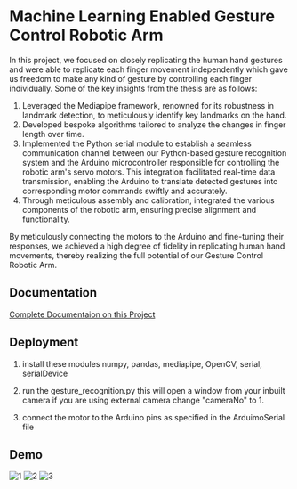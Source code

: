 
# Machine Learning Enabled Gesture Control Robotic Arm

In this project, we focused on closely replicating the human hand gestures and were able to replicate each finger movement independently which gave us freedom to make any kind of gesture by controlling each finger individually. Some of the key insights from the thesis are as follows:
1. Leveraged the Mediapipe framework, renowned for its robustness in landmark detection, to meticulously identify key landmarks on the hand.
2. Developed bespoke algorithms tailored to analyze the changes in finger length over time.
3. Implemented the Python serial module to establish a seamless communication channel between our Python-based gesture recognition system and the Arduino microcontroller responsible for controlling the robotic arm's servo motors. This integration facilitated real-time data transmission, enabling the Arduino to translate detected gestures into corresponding motor commands swiftly and accurately.
4. Through meticulous assembly and calibration, integrated the various components of the robotic arm, ensuring precise alignment and functionality. 

By meticulously connecting the motors to the Arduino and fine-tuning their responses, we achieved a high degree of fidelity in replicating human hand movements, thereby realizing the full potential of our Gesture Control Robotic Arm.



## Documentation

[Complete Documentaion on this Project](https://drive.google.com/file/d/1g5TAlvwyVkIMk6tyrY_4W9tZCPdWJV1m/view?usp=sharing)


## Deployment

1) install these modules numpy, pandas, mediapipe, OpenCV, serial, serialDevice

2) run the gesture_recognition.py this will open a window from your inbuilt camera if you are using external camera change "cameraNo" to 1.

3) connect the motor to the Arduino pins as specified in the ArduimoSerial file

## Demo
![1](https://github.com/rajatsinha1710/Gesture-Controlled-Robotics-Arm/assets/82875391/f824f677-799b-4ed6-878e-77c3fb9ae407)
![2](https://github.com/rajatsinha1710/Gesture-Controlled-Robotics-Arm/assets/82875391/fdba019f-0918-44db-8c62-9f45c13a7c02)
![3](https://github.com/rajatsinha1710/Gesture-Controlled-Robotics-Arm/assets/82875391/5f1a3dfa-1a46-41d6-a7a8-8a4252f2608c)
